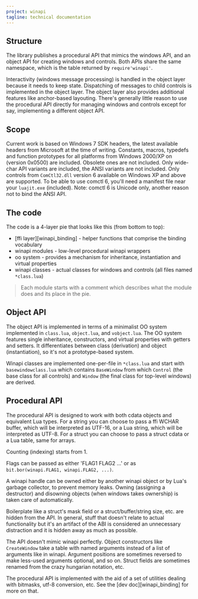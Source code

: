 ```yaml
---
project: winapi
tagline: technical documentation
---
```


## Structure

The library publishes a procedural API that mimics the windows API, and an
object API for creating windows and controls. Both APIs share the same
namespace, which is the table returned by `require'winapi'`.

Interactivity (windows message processing) is handled in the object layer
because it needs to keep state. Dispatching of messages to child controls
is implemented in the object layer. The object layer also provides additional
features like anchor-based layouting. There's generally little reason to use
the procedural API directly for managing windows and controls except for say,
implementing a different object API.

## Scope

Current work is based on Windows 7 SDK headers, the latest available headers
from Microsoft at the time of writing. Constants, macros, typedefs and
function prototypes for all platforms from Windows 2000/XP on (version 0x0500)
are included. Obsolete ones are not included. Only wide-char API variants
are included, the ANSI variants are not included. Only controls from
`ComCtl32.dll` version 6 available on Windows XP and above are supported.
To be able to use comctl 6, you'll need a manifest file near your `luajit.exe`
(included). Note: comctl 6 is Unicode only, another reason not to bind the
ANSI API.

## The code

The code is a 4-layer pie that looks like this (from bottom to top):

  * [ffi layer][winapi_binding] - helper functions that comprise the binding
  vocabulary
  * winapi modules - low-level procedural winapi wrappers
  * oo system - provides a mechanism for inheritance, instantiation and
  virtual properties
  * winapi classes - actual classes for windows and controls (all files named
  `*class.lua`)

> Each module starts with a comment which describes what the module does
and its place in the pie.

## Object API

The object API is implemented in terms of a minimalist OO system implemented
in `class.lua`, `object.lua`, and `vobject.lua`. The OO system features
single inheritance, constructors, and virtual properties with getters and
setters. It differentiates between class (derivation) and object
(instantiation), so it's not a prototype-based system.

Winapi classes are implemented one-per-file in `*class.lua` and start with
`basewindowclass.lua` which contains `BaseWindow` from which `Control` (the
base class for all controls) and `Window` (the final class for top-level
windows) are derived.

## Procedural API

The procedural API is designed to work with both cdata objects and equivalent
Lua types. For a string you can choose to pass a ffi WCHAR buffer, which will
be interpreted as UTF-16, or a Lua string, which will be interpreted as UTF-8.
For a struct you can choose to pass a struct cdata or a Lua table, same for
arrays.

Counting (indexing) starts from 1.

Flags can be passed as either 'FLAG1 FLAG2 ...' or as
`bit.bor(winapi.FLAG1, winapi.FLAG2, ...)`.

A winapi handle can be owned either by another winapi object or by Lua's
garbage collector, to prevent memory leaks. Owning (assigning a destructor)
and disowning objects (when windows takes ownership) is taken care of
automatically.

Boilerplate like a struct's mask field or a struct/buffer/string size, etc.
are hidden from the API. In general, stuff that doesn't relate to actual
functionality but it's an artifact of the ABI is considered an unnecessary
distraction and it is hidden away as much as possible.

The API doesn't mimic winapi perfectly. Object constructors like
`CreateWindow` take a table with named arguments instead of a list of
arguments like in winapi. Argument positions are sometimes reversed to make
less-used arguments optional, and so on. Struct fields are sometimes renamed
from the crazy hungarian notation, etc.

The procedural API is implemented with the aid of a set of utilities dealing
with bitmasks, utf-8 conversion, etc. See the [dev doc][winapi_binding]
for more on that.

